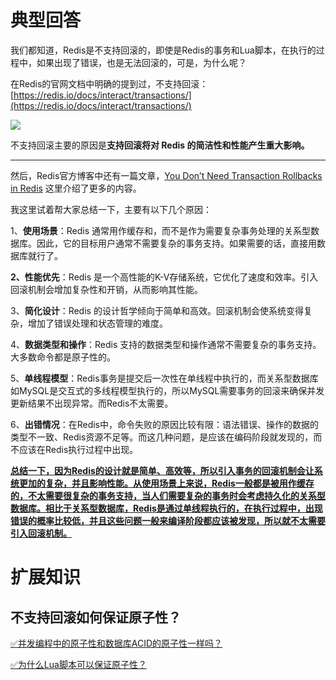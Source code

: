 # 典型回答


我们都知道，Redis是不支持回滚的，即使是Redis的事务和Lua脚本，在执行的过程中，如果出现了错误，也是无法回滚的，可是，为什么呢？



在Redis的官网文档中明确的提到过，不支持回滚：[https://redis.io/docs/interact/transactions/](https://redis.io/docs/interact/transactions/)

![](https://cdn.nlark.com/yuque/0/2023/png/5378072/1703999289243-9f43239e-2bd3-44c6-a5a2-590209d64ef8.png)

不支持回滚主要的原因是**支持回滚将对 Redis 的简洁性和性能产生重大影响。**

****

然后，Redis官方博客中还有一篇文章，[You Don’t Need Transaction Rollbacks in Redis](https://redis.com/blog/you-dont-need-transaction-rollbacks-in-redis/) 这里介绍了更多的内容。



我这里试着帮大家总结一下，主要有以下几个原因：



1、**使用场景**：Redis 通常用作缓存和，而不是作为需要复杂事务处理的关系型数据库。因此，它的目标用户通常不需要复杂的事务支持。如果需要的话，直接用数据库就行了。

**2、性能优先**：Redis 是一个高性能的K-V存储系统，它优化了速度和效率。引入回滚机制会增加复杂性和开销，从而影响其性能。

3、**简化设计**：Redis 的设计哲学倾向于简单和高效。回滚机制会使系统变得复杂，增加了错误处理和状态管理的难度。

4、**数据类型和操作**：Redis 支持的数据类型和操作通常不需要复杂的事务支持。大多数命令都是原子性的。

5、**单线程模型**：Redis事务是提交后一次性在单线程中执行的，而关系型数据库如MySQL是交互式的多线程模型执行的，所以MySQL需要事务的回滚来确保并发更新结果不出现异常。而Redis不太需要。

6、**出错情况**：在Redis中，命令失败的原因比较有限：语法错误、操作的数据的类型不一致、Redis资源不足等。而这几种问题，是应该在编码阶段就发现的，而不应该在Redis执行过程中出现。





**<u>总结一下，因为Redis的设计就是简单、高效等，所以引入事务的回滚机制会让系统更加的复杂，并且影响性能。从使用场景上来说，Redis一般都是被用作缓存的，不太需要很复杂的事务支持，当人们需要复杂的事务时会考虑持久化的关系型数据库。相比于关系型数据库，Redis是通过单线程执行的，在执行过程中，出现错误的概率比较低，并且这些问题一般来编译阶段都应该被发现，所以就不太需要引入回滚机制。</u>**

**<u></u>**

**<u></u>**

# 扩展知识


## 不支持回滚如何保证原子性？


[✅并发编程中的原子性和数据库ACID的原子性一样吗？](https://www.yuque.com/hollis666/qyhor6/wsfbu382gg5l9ytx)



[✅为什么Lua脚本可以保证原子性？](https://www.yuque.com/hollis666/qyhor6/rwdgnu)

